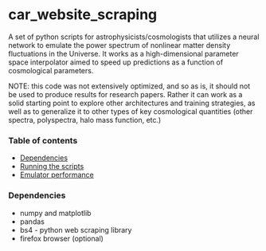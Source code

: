 # car_website_scraping
A set of python scripts for astrophysicists/cosmologists that utilizes a neural network to emulate the power spectrum of nonlinear matter density fluctuations in the Universe. It works as a high-dimensional parameter space interpolator aimed to speed up predictions as a function of cosmological parameters.

NOTE: this code was not extensively optimized, and so as is, it should not be used to produce results for research papers. Rather it can work as a solid starting point to explore other architectures and  training strategies, as well as to generalize it to other types of key cosmological quantities (other spectra, polyspectra, halo mass function, etc.)

### Table of contents
- [Dependencies](#dependencies)
- [Running the scripts](#running-the-scripts)
- [Emulator performance](#results-overview-for-different-cars-same-country)

### Dependencies

- numpy and matplotlib
- pandas
- bs4 - python web scraping library
- firefox browser (optional)
